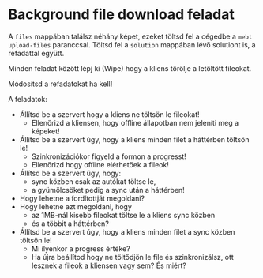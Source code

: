 Background file download feladat
==================================

A `files` mappában találsz néhány képet, ezeket töltsd fel a cégedbe a `mebt upload-files` paranccsal.
Töltsd fel a `solution` mappában lévő solutiont is, a refadattal együtt.

Minden feladat között lépj ki (Wipe) hogy a kliens törölje a letöltött fileokat.

Módosítsd a refadatokat ha kell!

A feladatok:

* Állítsd be a szervert hogy a kliens ne töltsön le fileokat!
  * Ellenőrizd a kliensen, hogy offline állapotban nem jeleníti meg a képeket!
* Állítsd be a szervert úgy, hogy a kliens minden filet a háttérben töltsön le!
  * Szinkronizációkor figyeld a formon a progresst!
  * Ellenőrizd hogy offline elérhetőek a fileok!
* Állítsd be a szervert úgy, hogy:
  * sync közben csak az autókat töltse le,
  * a gyümölcsöket pedig a sync után a háttérben!
* Hogy lehetne a fordítottját megoldani?
* Hogy lehetne azt megoldani, hogy 
  * az 1MB-nál kisebb fileokat töltse le a kliens sync közben 
  * és a többit a háttérben?
* Állítsd be a szervert úgy, hogy a kliens minden filet a sync közben töltsön le!
  * Mi ilyenkor a progress értéke?
  * Ha újra beállítod hogy ne töltődjön le file és szinkronizálsz, ott lesznek a fileok a kliensen vagy sem? És miért?